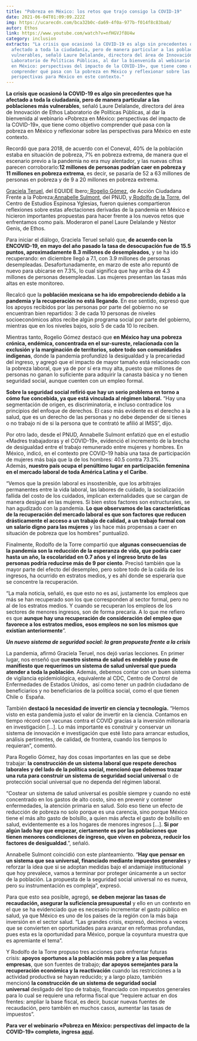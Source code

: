 ```yaml
---
title: "Pobreza en México: los retos que trajo consigo la COVID-19"
date: 2021-06-04T01:09:09.222Z
img: https://ucarecdn.com/bca32b0c-da69-4f0a-977b-f014f8c83ba8/
autor: Ethos
link: https://www.youtube.com/watch?v=nfHGVJf8U4w
category: inclusion
extracto: "La crisis que ocasionó la COVID-19 es algo sin precedentes que ha
  afectado a toda la ciudadanía, pero de manera particular a las poblaciones más
  vulnerables, señaló Laure Delalande, directora del área de Innovación de Ethos
  Laboratorio de Políticas Públicas, al dar la bienvenida al webinario «Pobreza
  en México: perspectivas del impacto de la COVID-19», que tiene como objetivo
  comprender qué pasa con la pobreza en México y reflexionar sobre las
  perspectivas para México en este contexto."
---
```

**La crisis que ocasionó la COVID-19 es algo sin precedentes que ha afectado a toda la ciudadanía, pero de manera particular a las poblaciones más vulnerables**, señaló Laure Delalande, directora del área de Innovación de Ethos Laboratorio de Políticas Públicas, al dar la bienvenida al webinario «Pobreza en México: perspectivas del impacto de la COVID-19», que tiene como objetivo comprender qué pasa con la pobreza en México y reflexionar sobre las perspectivas para México en este contexto.

Recordó que para 2018, de acuerdo con el Coneval, 40% de la población estaba en situación de pobreza, 7% en pobreza extrema, de manera que el escenario previo a la pandemia no era muy alentador, y las nuevas cifras parecen corroborarlo:**12 millones de personas podrían caer en pobreza y 11 millones en pobreza extrema**, es decir, se pasaría de 52 a 63 millones de personas en pobreza y de 9 a 20 millones en pobreza extrema.

[Graciela Teruel](http://iberoeconomia.mx/equipo/dra-graciela-teruel-belismelis/), del EQUIDE Ibero;[ Rogelio Gómez](https://twitter.com/rghermosillo?lang=es), de Acción Ciudadana Frente a la Pobreza;[Annabelle Sulmont](https://www.linkedin.com/in/annabelle-sulmont-b777a597/?originalSubdomain=mx), del PNUD, y[ Rodolfo de la Torre](https://twitter.com/equidistar), del Centro de Estudios Espinosa Yglesias, fueron quienes compartieron reflexiones sobre estas afectaciones derivadas de la pandemia en México e hicieron importantes propuestas para hacer frente a los nuevos retos que enfrentamos como país. Moderaron el panel Laure Delalande y Néstor Genis, de Ethos.

Para iniciar el diálogo, Graciela Teruel señaló que, **de acuerdo con la ENCOVID-19, en mayo del año pasado la tasa de desocupación fue de 15.5 puntos, aproximadamente 8.3 millones de desempleados**, y se ha ido recuperando: en diciembre llegó a 7.1, con 3.9 millones de personas desempleadas. Desafortunadamente, en marzo de este año repuntó de nuevo para ubicarse en 7.3%, lo cual significa que hay arriba de 4.3 millones de personas desempleadas. Las mujeres presentan las tasas más altas en este monitoreo.

Recalcó que la **población mexicana se ha ido empobreciendo debido a la pandemia y la recuperación no está llegando**. En ese sentido, expresó que los apoyos recibidos por las personas por parte del gobierno no se encuentran bien repartidos: 3 de cada 10 personas de niveles socioeconómicos altos recibe algún programa social por parte del gobierno, mientras que en los niveles bajos, solo 5 de cada 10 lo reciben. 

Mientras tanto, Rogelio Gómez destacó que **en México hay una pobreza crónica, endémica, concentrada en el sur-sureste, relacionada con la exclusión y la marginación de territorios, sobre todo son comunidades indígenas**, donde la pandemia profundizó la desigualdad y la precariedad del ingreso, y agregó que el impacto de mayor tamaño está relacionado con la pobreza laboral, que ya de por sí era muy alta, puesto que millones de personas no ganan lo suficiente para adquirir la canasta básica y no tienen  seguridad social, aunque cuenten con un empleo formal.

**Sobre la seguridad social refirió que hay un serio problema en torno a cómo fue concebida, ya que está vinculada al régimen laboral.** “Hay una segmentación de origen, es discriminatoria, e incluso contradice los principios del enfoque de derechos. El caso más evidente es el derecho a la salud, que es un derecho de las personas y no debe depender de si tienes o no trabajo ni de si la persona que te contrató te afilió al IMSS”, dijo.

Por otro lado, desde el PNUD, Annabelle Sulmont enfatizó que en el estudio «Madres trabajadoras y el COVID-19», evidenció el incremento de la brecha de desigualdad entre el trabajo remunerado entre mujeres y hombres. En México, indicó, en el contexto pre COVID-19 había una tasa de participación de mujeres más baja que la de los hombres: 40.5 contra 73.3%. Además, **nuestro país ocupa el penúltimo lugar en participación femenina en el mercado laboral de toda América Latina y el Caribe**. 

“Vemos que la presión laboral es insostenible, que los arbitrajes permanentes entre la vida laboral, las labores de cuidado, la socialización fallida del costo de los cuidados, implican externalidades que se cargan de manera desigual en las mujeres. Si bien estos factores son estructurales, se han agudizado con la pandemia. **Lo que observamos de las características de la recuperación del mercado laboral es que son factores que reducen drásticamente el acceso a un trabajo de calidad, a un trabajo formal con un salario digno para las mujeres** y las hace más propensas a caer en situación de pobreza que los hombres” puntualizó.

Finalmente, Rodolfo de la Torre compartió que **algunas consecuencias de la pandemia son la reducción de la esperanza de vida, que podría caer hasta un año, la escolaridad en 0.7 años y el ingreso bruto de las personas podría reducirse más de 9 por ciento**. Precisó también que la mayor parte del efecto del desempleo, pero sobre todo de la caída de los ingresos, ha ocurrido en estratos medios, y es ahí donde se esperaría que se concentre la recuperación. 

“La mala noticia, señaló, es que esto no es así, justamente los empleos que más se han recuperado son los que corresponden al sector formal, pero no al de los estratos medios. Y cuando se recuperan los empleos de los sectores de menores ingresos, son de forma precaria. A lo que me refiero es que **aunque hay una recuperación de consideración del empleo que favorece a los estratos medios, esos empleos no son los mismos que existían anteriormente**”. 

***Un nuevo sistema de seguridad social: la gran propuesta frente a la crisis***

La pandemia, afirmó Graciela Teruel, nos dejó varias lecciones. En primer lugar, nos enseñó que **nuestro sistema de salud es endeble y puso de manifiesto que requerimos un sistema de salud universal que pueda atender a toda la población**. Además, debemos contar con un buen sistema de vigilancia epidemiológica, equivalente al CDC, Centro de Control de Enfermedades de Estados Unidos,  así como tener un padrón ciudadano de beneficiarios y no beneficiarios de la política social, como el que tienen Chile o  España.

También **destacó la necesidad de invertir en ciencia y tecnología.** “Hemos visto en esta pandemia justo el valor de invertir en la ciencia. Contamos en tiempo récord con vacunas contra el COVID gracias a la inversión millonaria en investigación \[…]. Lo más importante es construir y conservar un sistema de innovación e investigación que esté listo para arrancar estudios, análisis pertinentes, de calidad, de frontera, cuando los tiempos lo requieran”, comentó.

Para Rogelio Gómez, hay dos cosas importantes en las que se debe trabajar: **la construcción de un sistema laboral que respete derechos laborales y del lado de la política social, mencionó que debemos trazar una ruta para construir un sistema de seguridad social universal** o de protección social universal que no dependa del régimen laboral.

“Costear un sistema de salud universal es posible siempre y cuando no esté concentrado en los gastos de alto costo, sino en prevenir y contener enfermedades, la atención primaria en salud. Solo eso tiene un efecto de reducción de pobreza no solo porque es una carencia, sino porque México tiene el más alto gasto de bolsillo, a quien más afecta el gasto de bolsillo en salud, evidentemente es a los hogares de menores ingresos \[…]. **Si por algún lado hay que empezar, ciertamente es por las poblaciones que tienen menores condiciones de ingreso, que viven en pobreza, reducir los factores de desigualdad**.”, señaló. 

Annabelle Sulmont coincidió con este planteamiento. “**Hay que pensar en un sistema que sea universal, financiado mediante impuestos generales** y reforzar la idea que si se adoptan medidas bajo el andamiaje institucional que hoy prevalece, vamos a terminar por proteger únicamente a un sector de la población. La propuesta de la seguridad social universal no es nueva, pero su instrumentación es compleja”, expresó.

Para que esto sea posible, agregó, **se deben mejorar las tasas de recaudación, asegurar la suficiencia presupuestal** y ello en un contexto en el que se ha evidenciado que es necesario incrementar el gasto público en salud, ya que México es uno de los países de la región con la más baja inversión en el sector salud. “Las grandes crisis, expresó, decimos a veces que se convierten en oportunidades para avanzar en reformas profundas, pues esta es la oportunidad para México, porque la coyuntura muestra que es apremiante el tema”.

Y Rodolfo de la Torre propuso tres acciones para enfrentar futuras crisis: **apoyos oportunos a la población más pobre y a las pequeñas empresas**, que son fuentes de trabajo; **dar apoyos semejantes para la recuperación económica y la reactivación** cuando las restricciones a la actividad productiva se hayan reducido; y a largo plazo, también mencionó **la construcción de un sistema de seguridad social universal** desligado del tipo de trabajo, financiado con impuestos generales para lo cual se requiere una reforma fiscal que “requiere actuar en dos frentes: ampliar la base fiscal, es decir, buscar nuevas fuentes de recaudación, pero también en muchos casos, aumentar las tasas de impuestos”.

**Para ver el webinario «Pobreza en México: perspectivas del impacto de la COVID-19» completo, ingresa** **[aquí](https://bit.ly/3piZb6z).**